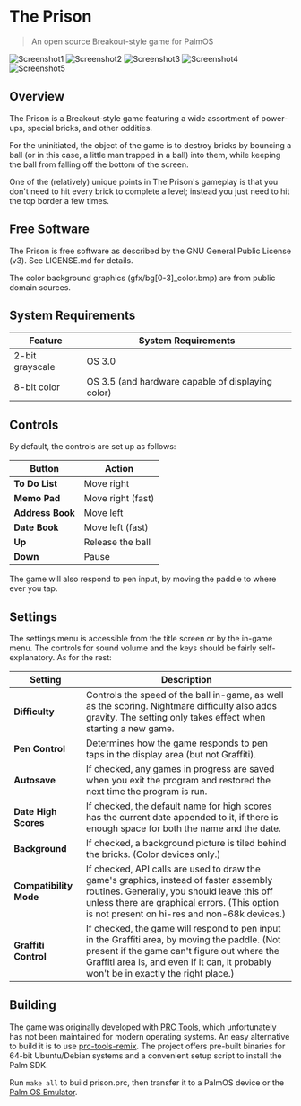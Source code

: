 # The Prison
> An open source Breakout-style game for PalmOS

![Screenshot1](https://i.imgur.com/IzvYAgh.gif)
![Screenshot2](https://i.imgur.com/pVb4ylw.gif)
![Screenshot3](https://i.imgur.com/qj9HOTi.gif)
![Screenshot4](https://i.imgur.com/hHpFJpk.gif)
![Screenshot5](https://i.imgur.com/J3W5HbE.gif)

## Overview
The Prison is a Breakout-style game featuring a wide assortment of
power-ups, special bricks, and other oddities.

For the uninitiated, the object of the game is to destroy bricks by
bouncing a ball (or in this case, a little man trapped in a ball) into
them, while keeping the ball from falling off the bottom of the screen.

One of the (relatively) unique points in The Prison's gameplay is that
you don't need to hit every brick to complete a level; instead you just
need to hit the top border a few times.

## Free Software
The Prison is free software as described by the GNU General Public
License (v3). See LICENSE.md for details.

The color background graphics (gfx/bg[0-3]_color.bmp) are from public domain
sources.

## System Requirements
Feature | System Requirements
------- | -------------------
2-bit grayscale | OS 3.0
8-bit color | OS 3.5 (and hardware capable of displaying color)

## Controls
By default, the controls are set up as follows:

Button | Action
------ | ------
**To Do List** | Move right
**Memo Pad** | Move right (fast)
**Address Book** | Move left
**Date Book** | Move left (fast)
**Up** | Release the ball
**Down** | Pause

The game will also respond to pen input, by moving the paddle to where ever
you tap.

## Settings
The settings menu is accessible from the title screen or by the in-game
menu. The controls for sound volume and the keys should be fairly
self-explanatory. As for the rest:

Setting | Description
------- | -----------
**Difficulty** | Controls the speed of the ball in-game, as well as the scoring. Nightmare difficulty also adds gravity. The setting only takes effect when starting a new game.
**Pen Control** | Determines how the game responds to pen taps in the display area (but not Graffiti).
**Autosave** | If checked, any games in progress are saved when you exit the program and restored the next time the program is run.
**Date High Scores** | If checked, the default name for high scores has the current date appended to it, if there is enough space for both the name and the date.
**Background** | If checked, a background picture is tiled behind the bricks. (Color devices only.)
**Compatibility Mode** | If checked, API calls are used to draw the game's graphics, instead of faster assembly routines. Generally, you should leave this off unless there are graphical errors. (This option is not present on hi-res and non-68k devices.)
**Graffiti Control** | If checked, the game will respond to pen input in the Graffiti area, by moving the paddle. (Not present if the game can't figure out where the Graffiti area is, and even if it can, it probably won't be in exactly the right place.)

## Building
The game was originally developed with [PRC Tools](http://prc-tools.sourceforge.net/), which
unfortunately has not been maintained for modern operating systems. An easy alternative to build
it is to use [prc-tools-remix](https://github.com/jichu4n/prc-tools-remix). The project offers pre-built
binaries for 64-bit Ubuntu/Debian systems and a convenient setup script to install the Palm SDK.

Run `make all` to build prison.prc, then transfer it to a PalmOS device
or the [Palm OS Emulator](https://sourceforge.net/projects/pose/).
